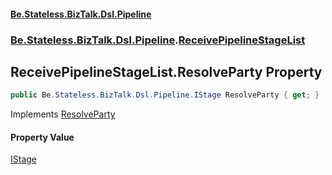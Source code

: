 #### [Be.Stateless.BizTalk.Dsl.Pipeline](README.md 'README')
### [Be.Stateless.BizTalk.Dsl.Pipeline](Be.Stateless.BizTalk.Dsl.Pipeline.md 'Be.Stateless.BizTalk.Dsl.Pipeline').[ReceivePipelineStageList](ReceivePipelineStageList.md 'Be.Stateless.BizTalk.Dsl.Pipeline.ReceivePipelineStageList')

## ReceivePipelineStageList.ResolveParty Property

```csharp
public Be.Stateless.BizTalk.Dsl.Pipeline.IStage ResolveParty { get; }
```

Implements [ResolveParty](IReceivePipelineStageList.ResolveParty.md 'Be.Stateless.BizTalk.Dsl.Pipeline.IReceivePipelineStageList.ResolveParty')

#### Property Value
[IStage](IStage.md 'Be.Stateless.BizTalk.Dsl.Pipeline.IStage')